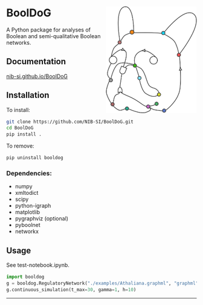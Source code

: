 # BoolDoG <img src="docs/figures/logo.png" raw=true alt="BoolDoG icon"  width="240" align="right" >

A Python package for analyses of Boolean and semi-qualitative Boolean networks.

## Documentation

[nib-si.github.io/BoolDoG](https://nib-si.github.io/BoolDoG)

## Installation

To install:

```bash
git clone https://github.com/NIB-SI/BoolDoG.git
cd BoolDoG
pip install .
```

To remove:

```bash
pip uninstall booldog
```

### Dependencies:

* numpy
* xmltodict
* scipy
* python-igraph
* matplotlib
* pygraphviz (optional)
* pyboolnet
* networkx

## Usage

See test-notebook.ipynb.

```python
import booldog
g = booldog.RegulatoryNetwork("./examples/Athaliana.graphml", "graphml")
g.continuous_simulation(t_max=30, gamma=1, h=10)
```

---


